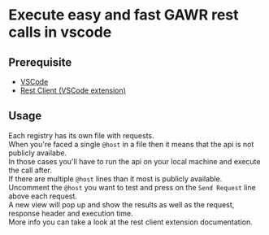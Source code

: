 # Execute easy and fast GAWR rest calls in vscode

## Prerequisite
- [VSCode](https://code.visualstudio.com/download)
- [Rest Client (VSCode extension)](https://marketplace.visualstudio.com/items?itemName=humao.rest-client)

## Usage
Each registry has its own file with requests.<br/>
When you're faced a single `@host` in a file then it means that the api is not publicly availabe.<br/>
In those cases you'll have to run the api on your local machine and execute the call after.<br/>
If there are multiple `@host` lines than it most is publicly available.<br/>
Uncomment the `@host` you want to test and press on the `Send Request` line above each request.<br/>
A new view will pop up and show the results as well as the request, response header and execution time.<br/>
More info you can take a look at the rest client extension documentation.
